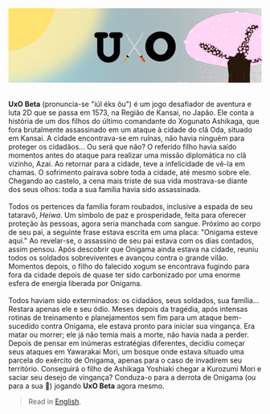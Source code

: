 <div align="center">
  <img src="https://github.com/AJUMP-Corp/.github/blob/main/uxo_banner.png" alt="UxO Banner">
</div><br>

**UxO Beta** (pronuncia-se "iúl éks ôu") é um jogo desafiador de aventura e luta 2D que se passa em 1573, na Região de Kansai, no Japão. Ele conta a história de um dos filhos do último comandante do Xogunato Ashikaga, que fora brutalmente assassinado em um ataque à cidade do clã Oda, situado em Kansai. A cidade encontrava-se em ruínas, não havia ninguém para proteger os cidadãos... Ou será que não? O referido filho havia saído momentos antes do ataque para realizar uma missão diplomática no clã vizinho, Azai. Ao retornar para a cidade, teve a infelicidade de vê-la em chamas. O sofrimento pairava sobre toda a cidade, até mesmo sobre ele. Chegando ao castelo, a cena mais triste de sua vida mostrava-se diante dos seus olhos: toda a sua família havia sido assassinada. <br><br>
Todos os pertences da família foram roubados, inclusive a espada de seu tataravô, _Heiwa_. Um símbolo de paz e prosperidade, feita para oferecer proteção às pessoas, agora seria manchada com sangue. Próximo ao corpo de seu pai, a seguinte frase estava escrita em uma placa: "Onigama esteve aqui." Ao revelar-se, o assassino de seu pai estava com os dias contados, assim pensou. Após descobrir que Onigama ainda estava na cidade, reuniu todos os soldados sobreviventes e avançou contra o grande vilão. Momentos depois, o filho do falecido xogum se encontrava fugindo para fora da cidade depois de quase ter sido carbonizado por uma enorme esfera de energia liberada por Onigama. <br><br>
Todos haviam sido exterminados: os cidadãos, seus soldados, sua família... Restara apenas ele e seu ódio. Meses depois da tragédia, após intensas rotinas de treinamento e planejamentos sem fim para um ataque bem-sucedido contra Onigama, ele estava pronto para iniciar sua vingança. Era matar ou morrer; ele já não temia mais a morte, não havia nada a perder. Depois de pensar em inúmeras estratégias diferentes, decidiu começar seus ataques em Yawarakai Mori, um bosque onde estava situado uma parcela do exército de Onigama, apenas para o caso de invadirem seu território. Conseguirá o filho de Ashikaga Yoshiaki chegar a Kurozumi Mori e saciar seu desejo de vingança? Conduza-o para a derrota de Onigama (ou para a sua 🤭) jogando **UxO Beta** agora mesmo.

> Read in [English](https://github.com/AJUMP-Corp/UxO-Beta/blob/main/README.md).
